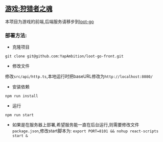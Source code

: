 ## [游戏:狩猎者之魂](http://nikfce.com:8101/?_blank)

本项目为游戏的前端,后端服务请移步到[loot-go](https://github.com/YapAmbition/loot-go?_blank)

### 部署方法:

- 克隆项目

`git clone git@github.com:YapAmbition/loot-go-front.git`

- 修改文件

修改`src/api/http.ts`,本地运行时把baseURL修改为`http://localhost:8080/`

- 安装依赖

`npm run install`

- 运行

`npm run start`

- 如果是在服务器上部署,希望服务能一直在后台运行,则需要修改文件`package.json`,修改start脚本为: `export PORT=8101 && nohup react-scripts start &`